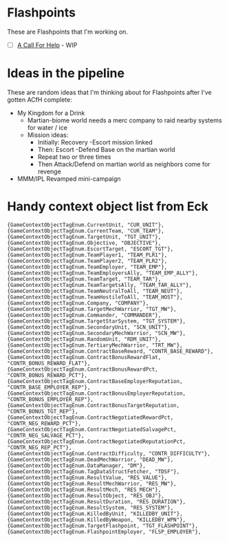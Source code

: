 # Flashpoints
These are Flashpoints that I'm working on.

- [ ] [A Call For Help](Flashpoint-A-Call-For-Help) - WIP

# Ideas in the pipeline
These are random ideas that I'm thinking about for Flashpoints after I've gotten ACfH complete:

- My Kingdom for a Drink
  - Martian-biome world needs a merc company to raid nearby systems for water / ice
  - Mission ideas:
    - Initially: Recovery -Escort mission linked
    - Then: Escort -Defend Base on the martian world
    - Repeat two or three times
    - Then Attack/Defend on martian world as neighbors come for revenge
- MMM/IPL Revamped mini-campaign


# Handy context object list from Eck
```
{GameContextObjectTagEnum.CurrentUnit, "CUR_UNIT"},
{GameContextObjectTagEnum.CurrentTeam, "CUR_TEAM"},
{GameContextObjectTagEnum.TargetUnit, "TGT_UNIT"},
{GameContextObjectTagEnum.Objective, "OBJECTIVE"},
{GameContextObjectTagEnum.EscortTarget, "ESCORT_TGT"},
{GameContextObjectTagEnum.TeamPlayer1, "TEAM_PLR1"},
{GameContextObjectTagEnum.TeamPlayer2, "TEAM_PLR2"},
{GameContextObjectTagEnum.TeamEmployer, "TEAM_EMP"},
{GameContextObjectTagEnum.TeamEmployersAlly, "TEAM_EMP_ALLY"},
{GameContextObjectTagEnum.TeamTarget, "TEAM_TAR"},
{GameContextObjectTagEnum.TeamTargetsAlly, "TEAM_TAR_ALLY"},
{GameContextObjectTagEnum.TeamNeutralToAll, "TEAM_NEUT"},
{GameContextObjectTagEnum.TeamHostileToAll, "TEAM_HOST"},
{GameContextObjectTagEnum.Company, "COMPANY"},
{GameContextObjectTagEnum.TargetMechWarrior, "TGT_MW"},
{GameContextObjectTagEnum.Commander, "COMMANDER"},
{GameContextObjectTagEnum.TargetStarSystem, "TGT_SYSTEM"},
{GameContextObjectTagEnum.SecondaryUnit, "SCN_UNIT"},
{GameContextObjectTagEnum.SecondaryMechWarrior, "SCN_MW"},
{GameContextObjectTagEnum.RandomUnit, "RDM_UNIT"},
{GameContextObjectTagEnum.TertiaryMechWarrior, "TRT_MW"},
{GameContextObjectTagEnum.ContractBaseReward, "CONTR_BASE_REWARD"},
{GameContextObjectTagEnum.ContractBonusRewardFlat, "CONTR_BONUS_REWARD_FLAT"},
{GameContextObjectTagEnum.ContractBonusRewardPct, "CONTR_BONUS_REWARD_PCT"},
{GameContextObjectTagEnum.ContractBaseEmployerReputation, "CONTR_BASE_EMPLOYER_REP"},
{GameContextObjectTagEnum.ContractBonusEmployerReputation, "CONTR_BONUS_EMPLOYER_REP"},
{GameContextObjectTagEnum.ContractBonusTargetReputation, "CONTR_BONUS_TGT_REP"},
{GameContextObjectTagEnum.ContractNegotiatedRewardPct, "CONTR_NEG_REWARD_PCT"},
{GameContextObjectTagEnum.ContractNegotiatedSalvagePct, "CONTR_NEG_SALVAGE_PCT"},
{GameContextObjectTagEnum.ContractNegotiatedReputationPct, "CONTR_NEG_REP_PCT"},
{GameContextObjectTagEnum.ContractDifficulty, "CONTR_DIFFICULTY"},
{GameContextObjectTagEnum.DeadMechWarrior, "DEAD_MW"},
{GameContextObjectTagEnum.DataManager, "DM"},
{GameContextObjectTagEnum.TagDataStructFetcher, "TDSF"},
{GameContextObjectTagEnum.ResultValue, "RES_VALUE"},
{GameContextObjectTagEnum.ResultMechWarrior, "RES_MW"},
{GameContextObjectTagEnum.ResultMech, "RES_MECH"},
{GameContextObjectTagEnum.ResultObject, "RES_OBJ"},
{GameContextObjectTagEnum.ResultDuration, "RES_DURATION"},
{GameContextObjectTagEnum.ResultSystem, "RES_SYSTEM"},
{GameContextObjectTagEnum.KilledByUnit, "KILLEDBY_UNIT"},
{GameContextObjectTagEnum.KilledByWeapon, "KILLEDBY_WPN"},
{GameContextObjectTagEnum.TargetFlashpoint, "TGT_FLASHPOINT"},
{GameContextObjectTagEnum.FlashpointEmployer, "FLSP_EMPLOYER"},
```

